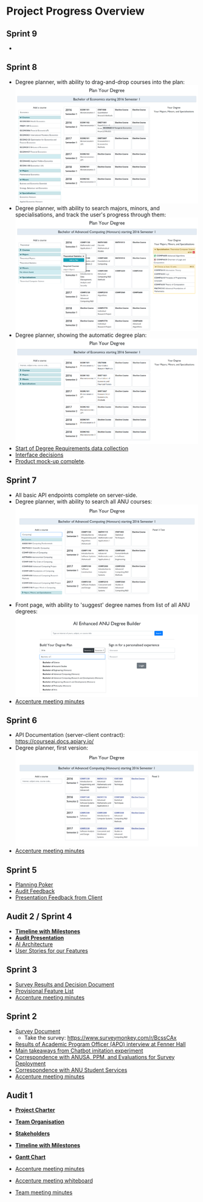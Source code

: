 # Project Progress Overview

## Sprint 9

* 

## Sprint 8

- Degree planner, with ability to drag-and-drop courses into the plan:
  ![drag_and_drop](Sprint_8/Images/drag_and_drop.png)
- Degree planner, with ability to search majors, minors, and specialisations, and track the user's progress through them:
  ![major_tracking](Sprint_8/Images/major_tracking.png)
- Degree planner, showing the automatic degree plan:
  ![study_options](Sprint_8/Images/study_options.png)
- [Start of Degree Requirements data collection](https://trello.com/c/oZ38sev4)
- [Interface decisions](Sprint_8/interface.md)
- [Product mock-up complete](Sprint_8/mock-up.md).   

## Sprint 7

* All basic API endpoints complete on server-side. 
* Degree planner, with ability to search all ANU courses:
  ![Course Search](Sprint_7/Images/course_search.png)
* Front page, with ability to 'suggest' degree names from list of all ANU degrees:
  ![Front Page](Sprint_7/Images/front_page.png)
* [Accenture meeting minutes](../Meeting_Minutes/Week_7/week-7-meeting-minutes.md)

## Sprint 6

- API Documentation (server-client contract): https://courseai.docs.apiary.io/
- Degree planner, first version:
  ![first_planner](Sprint_6/first_planner.png)
- [Accenture meeting minutes](../Meeting_Minutes/Break/break-minutes-accenture.md)

## Sprint 5

- [Planning Poker](Sprint_5/planning_poker.md)
- [Audit Feedback](Sprint_5/audit_2_feedback.md)
- [Presentation Feedback from Client](Sprint_5/presentation_feedback.md)

## Audit 2 / Sprint 4

* **[Timeline with Milestones](Audit_2/PDF/Schedule_With_Milestones.pdf)**
* **[Audit Presentation](Audit_2/Powerpoint/Audit_Presentation.pptx)**
* [AI Architecture](Audit_2/PDF/AI_Architecture.pdf)
* [User Stories for our Features](Audit_2/user_stories_for_features.md)

## Sprint 3

* [Survey Results and Decision Document](Sprint_3/Documentation/Survey_Result_Documentation.xlsx)
* [Provisional Feature List](Sprint_3/feature_list.md)
* [Accenture meeting minutes](../Meeting_Minutes/Week_5/week-5-minutes-accenture.md)

## Sprint 2

* [Survey Document](https://docs.google.com/document/d/1GjUUUPqve69R3QU9zyt0p_2ZCOwEByfvt-GiPn-2As0/edit?usp=sharing)
  * Take the survey: https://www.surveymonkey.com/r/BcssCAx
* [Results of Academic Program Officer (APO) interview at Fenner Hall](../Data%20Collection/tom-interview-conclusions.md)
* [Main takeaways from Chatbot imitation experiment](../Data%20Collection/Facebook_chatbot_questions.md)
* [Correspondence with ANUSA, PPM, and Evaluations for Survey Deployment](Sprint_2/Email_Correspondence/Survey_Deployment.md)
* [Correspondence with ANU Student Services](Sprint_2/Email_Correspondence/ANU_Student_Services.md)
* [Accenture meeting minutes](../Meeting_Minutes/Week_4/week-4-minutes-accenture.md)

## Audit 1 

* **[Project Charter](../README.md)**
* **[Team Organisation](Audit_1/PDF/Team_Org_Chart.pdf)**
* **[Stakeholders](Audit_1/PDF/Stakeholders.pdf)**
* **[Timeline with Milestones](Audit_1/PDF/Schedule_with_Milestones.pdf)**
* **[Gantt Chart](Audit_1/PDF/Gantt_Chart.pdf)**


* [Accenture meeting minutes](../Meeting_Minutes/Week_3/week-3-minutes-accenture.md)
* [Accenture meeting whiteboard](../Meeting_Minutes/Week_3/week-3-whiteboard-accenture.jpg)
* [Team meeting minutes](../Meeting_Minutes/Week_3/week-3-minutes-team.md)